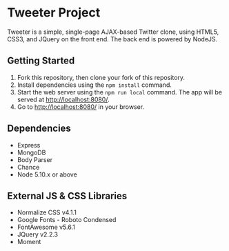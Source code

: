 # Tweeter Project

Tweeter is a simple, single-page AJAX-based Twitter clone, using HTML5, CSS3, and JQuery on the front end. The back end is powered by NodeJS.

## Getting Started

1. Fork this repository, then clone your fork of this repository.
2. Install dependencies using the `npm install` command.
3. Start the web server using the `npm run local` command. The app will be served at <http://localhost:8080/>.
4. Go to <http://localhost:8080/> in your browser.

## Dependencies

- Express
- MongoDB
- Body Parser
- Chance
- Node 5.10.x or above

## External JS & CSS Libraries

- Normalize CSS v4.1.1
- Google Fonts - Roboto Condensed
- FontAwesome v5.6.1
- JQuery v2.2.3
- Moment
